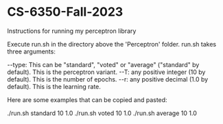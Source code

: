 # CS-6350-Fall-2023
Instructions for running my perceptron library

Execute run.sh in the directory above the 'Perceptron' folder. run.sh takes three arguments:

--type: This can be "standard", "voted" or "average" ("standard" by default). This is the perceptron variant.
--T: any positive integer (10 by default). This is the number of epochs.
--r: any positive decimal (1.0 by default). This is the learning rate.

Here are some examples that can be copied and pasted:

./run.sh standard 10 1.0 
./run.sh voted 10 1.0 
./run.sh average 10 1.0 